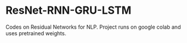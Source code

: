 # ResNet-RNN-GRU-LSTM
Codes on Residual Networks for NLP.
Project runs on google colab and uses pretrained weights.
